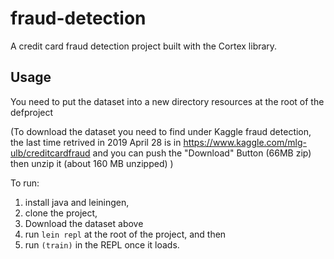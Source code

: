# fraud-detection

A credit card fraud detection project built with the Cortex library.

## Usage

You need to put the dataset into a new directory resources at the root of the defproject

(To download the dataset you need to find under Kaggle fraud detection, the last time retrived in 2019 April 28 is in https://www.kaggle.com/mlg-ulb/creditcardfraud and you can push the "Download" Button (66MB zip) then unzip it (about 160 MB unzipped) )

To run:

1. install java and leiningen,
2. clone the project,
3. Download the dataset above
4. run `lein repl` at the root of the project, and then
5. run `(train)` in the REPL once it loads.
